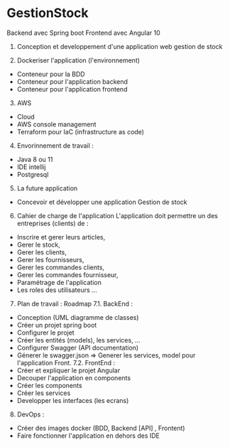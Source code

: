 # GestionStock

Backend avec Spring boot
Frontend avec Angular 10

1. Conception et developpement d'une application web gestion de stock

2. Dockeriser l'application (l'environnement)
  - Conteneur pour la BDD
  - Conteneur pour l'application backend
  - Conteneur pour l'application frontend
3. AWS 
  - Cloud 
  - AWS console management
  - Terraform pour IaC (infrastructure as code)

4. Envorinnement de travail : 
 - Java 8 ou 11
 - IDE intellij
 - Postgresql
 
5. La future application 
  - Concevoir et développer une application Gestion de stock
  
6. Cahier de charge de l'application
 L'application doit permettre un des entreprises (clients) de :
 - Inscrire et gerer leurs articles,
 - Gerer le stock,
 - Gerer les clients,
 - Gerer les fournisseurs,
 - Gerer les commandes clients,
 - Gerer les commandes fournisseur,
 - Paramétrage de l'application
 - Les roles des utilisateurs ...
 
 7. Plan de travail : Roadmap
 7.1. BackEnd :
 - Conception (UML diagramme de classes)
 - Créer un projet spring boot
 - Configurer le projet 
 - Créer les entités (models), les services, ...
 - Configurer Swagger (API documentation)
 - Génerer le swagger.json => Generer les services, model pour l'application Front.
 7.2. FrontEnd :
 - Créer et expliquer le projet Angular
 - Decouper l'application en components
 - Créer les components 
 - Créer les services
 - Developper les interfaces (les ecrans)
 
 8. DevOps :
 - Créer des images docker (BDD, Backend [API] , Frontent)
 - Faire fonctionner l'application en dehors des IDE
 
 
